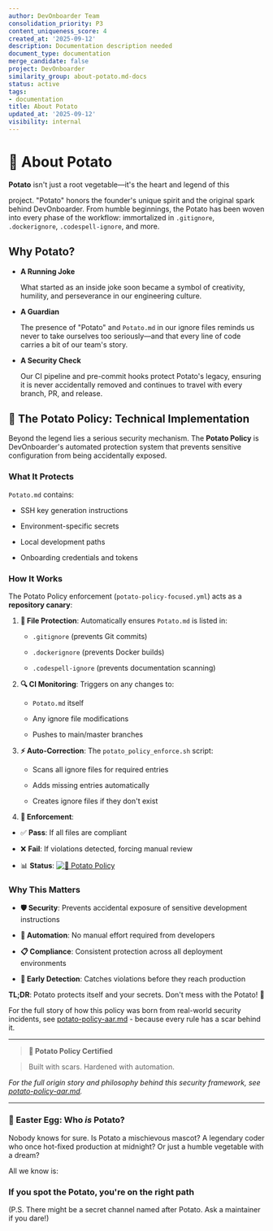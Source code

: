 ```yaml
---
author: DevOnboarder Team
consolidation_priority: P3
content_uniqueness_score: 4
created_at: '2025-09-12'
description: Documentation description needed
document_type: documentation
merge_candidate: false
project: DevOnboarder
similarity_group: about-potato.md-docs
status: active
tags:
- documentation
title: About Potato
updated_at: '2025-09-12'
visibility: internal
---
```


# 🥔 About Potato

**Potato** isn't just a root vegetable—it's the heart and legend of this

project. "Potato" honors the founder's unique spirit and the original spark
behind DevOnboarder. From humble beginnings, the Potato has been woven into
every phase of the workflow: immortalized in `.gitignore`, `.dockerignore`,
`.codespell-ignore`, and more.

## Why Potato?

- **A Running Joke**

  What started as an inside joke soon became a symbol of creativity, humility,
  and perseverance in our engineering culture.

- **A Guardian**

  The presence of "Potato" and `Potato.md` in our ignore files reminds us never
  to take ourselves too seriously—and that every line of code carries a bit of
  our team's story.

- **A Security Check**

  Our CI pipeline and pre-commit hooks protect Potato's legacy, ensuring it is
  never accidentally removed and continues to travel with every branch, PR, and
  release.

## 🔐 The Potato Policy: Technical Implementation

Beyond the legend lies a serious security mechanism. The **Potato Policy** is DevOnboarder's automated protection system that prevents sensitive configuration from being accidentally exposed.

### What It Protects

`Potato.md` contains:

- SSH key generation instructions

- Environment-specific secrets

- Local development paths

- Onboarding credentials and tokens

### How It Works

The Potato Policy enforcement (`potato-policy-focused.yml`) acts as a **repository canary**:

1. **📁 File Protection**: Automatically ensures `Potato.md` is listed in:

    - `.gitignore` (prevents Git commits)

    - `.dockerignore` (prevents Docker builds)

    - `.codespell-ignore` (prevents documentation scanning)

2. **🔍 CI Monitoring**: Triggers on any changes to:

    - `Potato.md` itself

    - Any ignore file modifications

    - Pushes to main/master branches

3. **⚡ Auto-Correction**: The `potato_policy_enforce.sh` script:

    - Scans all ignore files for required entries

    - Adds missing entries automatically

    - Creates ignore files if they don't exist

4. **🚨 Enforcement**:

- ✅ **Pass**: If all files are compliant

- ❌ **Fail**: If violations detected, forcing manual review

- 📊 **Status**: [![🥔 Potato Policy](https://github.com/theangrygamershowproductions/DevOnboarder/actions/workflows/potato-policy-focused.yml/badge.svg)](https://github.com/theangrygamershowproductions/DevOnboarder/actions/workflows/potato-policy-focused.yml)

### Why This Matters

- **🛡️ Security**: Prevents accidental exposure of sensitive development instructions

- **🔄 Automation**: No manual effort required from developers

- **📋 Compliance**: Consistent protection across all deployment environments

- **🚨 Early Detection**: Catches violations before they reach production

**TL;DR**: Potato protects itself and your secrets. Don't mess with the Potato! 🥔

For the full story of how this policy was born from real-world security incidents, see [potato-policy-aar.md](potato-policy-aar.md) - because every rule has a scar behind it.

---

> **🥔 Potato Policy Certified**

> Built with scars. Hardened with automation.

_For the full origin story and philosophy behind this security framework, see [potato-policy-aar.md](potato-policy-aar.md)._

---

### 🥚 Easter Egg: Who _is_ Potato?

Nobody knows for sure.
Is Potato a mischievous mascot?
A legendary coder who once hot-fixed production at midnight?
Or just a humble vegetable with a dream?

All we know is:

### If you spot the Potato, you're on the right path

(P.S. There might be a secret channel named after Potato. Ask a maintainer if you dare!)
